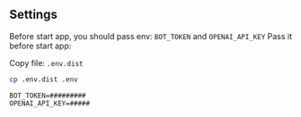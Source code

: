 ## Settings

Before start app, you should pass env: `BOT_TOKEN` and `OPENAI_API_KEY`
Pass it before start app:

Copy file: `.env.dist`

```bash
cp .env.dist .env
```

```
BOT_TOKEN=#########
OPENAI_API_KEY=#####
```
